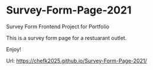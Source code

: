 # Survey-Form-Page-2021
Survey Form Frontend Project for Portfolio

This is a survey form page for a restuarant outlet.

Enjoy!

Url: https://chefk2025.github.io/Survey-Form-Page-2021/
